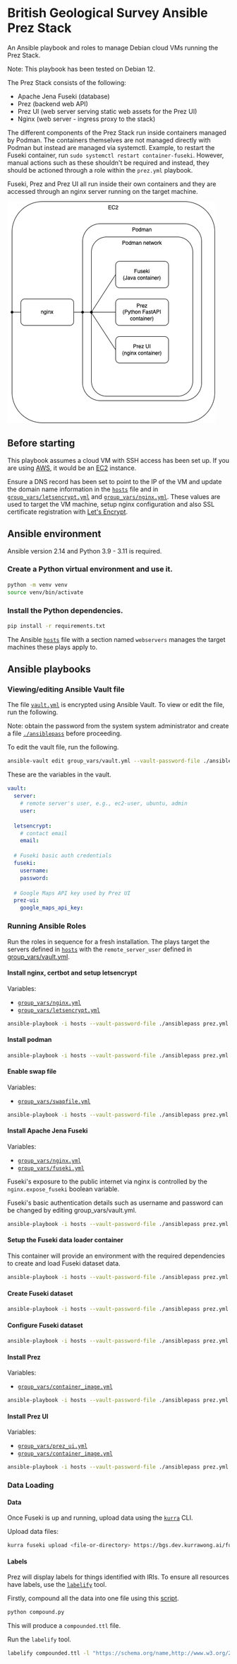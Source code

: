 # British Geological Survey Ansible Prez Stack

An Ansible playbook and roles to manage Debian cloud VMs running the Prez Stack.

Note: This playbook has been tested on Debian 12.

The Prez Stack consists of the following:

- Apache Jena Fuseki (database)
- Prez (backend web API)
- Prez UI (web server serving static web assets for the Prez UI)
- Nginx (web server - ingress proxy to the stack)

The different components of the Prez Stack run inside containers managed by Podman. The containers themselves are not managed directly with Podman but instead are managed via systemctl. Example, to restart the Fuseki container, run `sudo systemctl restart container-fuseki`. However, manual actions such as these shouldn't be required and instead, they should be actioned through a role within the `prez.yml` playbook.

Fuseki, Prez and Prez UI all run inside their own containers and they are accessed through an nginx server running on the target machine.

![prez-stack.png](static/prez-stack.png)

## Before starting

This playbook assumes a cloud VM with SSH access has been set up. If you are using [AWS](https://aws.amazon.com), it would be an [EC2](https://aws.amazon.com/pm/ec2/) instance.

Ensure a DNS record has been set to point to the IP of the VM and update the domain name information in the [`hosts`](hosts) file and in [`group_vars/letsencrypt.yml`](group_vars/letsencrypt.yml) and [`group_vars/nginx.yml`](group_vars/nginx.yml). These values are used to target the VM machine, setup nginx configuration and also SSL certificate registration with [Let's Encrypt](https://letsencrypt.org).

## Ansible environment

Ansible version 2.14 and Python 3.9 - 3.11 is required.

### Create a Python virtual environment and use it.

```bash
python -m venv venv
source venv/bin/activate
```

### Install the Python dependencies.

```bash
pip install -r requirements.txt
```

The Ansible [`hosts`](hosts) file with a section named `webservers` manages the target machines these plays apply to.

## Ansible playbooks

### Viewing/editing Ansible Vault file

The file [`vault.yml`](group_vars/vault.yml) is encrypted using Ansible Vault. To view or edit the file, run the following.

Note: obtain the password from the system system administrator and create a file [`./ansiblepass`](./ansiblepass) before proceeding.

To edit the vault file, run the following.

```bash
ansible-vault edit group_vars/vault.yml --vault-password-file ./ansiblepass
```

These are the variables in the vault.

```yml
vault:
  server:
    # remote server's user, e.g., ec2-user, ubuntu, admin
    user:

  letsencrypt:
    # contact email
    email:

  # Fuseki basic auth credentials
  fuseki:
    username:
    password:

  # Google Maps API key used by Prez UI
  prez-ui:
    google_maps_api_key:
```

### Running Ansible Roles

Run the roles in sequence for a fresh installation. The plays target the servers defined in [`hosts`](hosts) with the `remote_server_user` defined in [group_vars/vault.yml](group_vars/vault.yml).

#### Install nginx, certbot and setup letsencrypt

Variables:

- [`group_vars/nginx.yml`](group_vars/nginx.yml)
- [`group_vars/letsencrypt.yml`](group_vars/letsencrypt.yml)

```bash
ansible-playbook -i hosts --vault-password-file ./ansiblepass prez.yml -t nginx.install
```

#### Install podman

```bash
ansible-playbook -i hosts --vault-password-file ./ansiblepass prez.yml -t podman.install
```

#### Enable swap file

Variables:

- [`group_vars/swapfile.yml`](group_vars/swapfile.yml)

```bash
ansible-playbook -i hosts --vault-password-file ./ansiblepass prez.yml -t swapfile.enable
```

#### Install Apache Jena Fuseki

Variables:

- [`group_vars/nginx.yml`](group_vars/nginx.yml)
- [`group_vars/fuseki.yml`](group_vars/fuseki.yml)

Fuseki's exposure to the public internet via nginx is controlled by the `nginx.expose_fuseki` boolean variable.

Fuseki's basic authentication details such as username and password can be changed by editing group_vars/vault.yml.

```bash
ansible-playbook -i hosts --vault-password-file ./ansiblepass prez.yml -t fuseki.install
```

#### Setup the Fuseki data loader container

This container will provide an environment with the required dependencies to create and load Fuseki dataset data.

```bash
ansible-playbook -i hosts --vault-password-file ./ansiblepass prez.yml -t fuseki.data.setup
```

#### Create Fuseki dataset

```bash
ansible-playbook -i hosts --vault-password-file ./ansiblepass prez.yml -t fuseki.data.create
```

#### Configure Fuseki dataset

```bash
ansible-playbook -i hosts --vault-password-file ./ansiblepass prez.yml -t fuseki.data.configure
```

#### Install Prez

Variables:

- [`group_vars/container_image.yml`](group_vars/container_image.yml)

```bash
ansible-playbook -i hosts --vault-password-file ./ansiblepass prez.yml -t prez.install
```

#### Install Prez UI

Variables:

- [`group_vars/prez_ui.yml`](group_vars/prez_ui.yml)
- [`group_vars/container_image.yml`](group_vars/container_image.yml)

```bash
ansible-playbook -i hosts --vault-password-file ./ansiblepass prez.yml -t prez-ui.install
```

### Data Loading

#### Data

Once Fuseki is up and running, upload data using the [`kurra`](https://github.com/Kurrawong/kurrawong-python) CLI.

Upload data files:

```bash
kurra fuseki upload <file-or-directory> https://bgs.dev.kurrawong.ai/fuseki/bgs -u $FUSEKI_USERNAME -p $FUSEKI_PASSWORD
```

#### Labels

Prez will display labels for things identified with IRIs. To ensure all resources have labels, use the [`labelify`](https://github.com/Kurrawong/labelify) tool.

Firstly, compound all the data into one file using this [script](https://github.com/BritishGeologicalSurvey/vocabularies/pull/2/files#diff-e1558e54c56a937cbb5b365a3964ffc99be8bc423010620d650f892fd0db025a).

```bash
python compound.py
```

This will produce a `compounded.ttl` file.

Run the `labelify` tool.

```bash
labelify compounded.ttl -l "https://schema.org/name,http://www.w3.org/2004/02/skos/core#prefLabel,http://www.w3.org/2000/01/rdf-schema#label" > labels.txt
```
